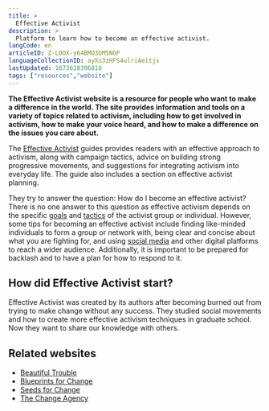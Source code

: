 ```yaml
---
title: >
  Effective Activist
description: >
  Platform to learn how to become an effective activist.
langCode: en
articleID: Z-LOOX-y64BMO3bM5NGP
languageCollectionID: ayXs3zHFS4ulriAeitjs
lastUpdated: 1673628396818
tags: ["resources","website"]
---
```


**The Effective Activist website is a resource for people who want to make a difference in the world. The site provides information and tools on a variety of topics related to activism, including how to get involved in activism, how to make your voice heard, and how to make a difference on the issues you care about.**

The [Effective Activist](https://effectiveactivist.com/intro/) guides provides readers with an effective approach to activism, along with campaign tactics, advice on building strong progressive movements, and suggestions for integrating activism into everyday life. The guide also includes a section on effective activist planning.

They try to answer the question: How do I become an effective activist? There is no one answer to this question as effective activism depends on the specific [goals](/strategy/goals) and [tactics](/tactics) of the activist group or individual. However, some tips for becoming an effective activist include finding like-minded individuals to form a group or network with, being clear and concise about what you are fighting for, and using [social media](/tools/social-media) and other digital platforms to reach a wider audience. Additionally, it is important to be prepared for backlash and to have a plan for how to respond to it.

## How did Effective Activist start?

Effective Activist was created by its authors after becoming burned out from trying to make change without any success. They studied social movements and how to create more effective activism techniques in graduate school. Now they want to share our knowledge with others.

## Related websites

-   [Beautiful Trouble](/beautiful-trouble)
-   [Blueprints for Change](/blueprints-for-change)
-   [Seeds for Change](/seeds-for-change)
-   [The Change Agency](/the-change-agency)